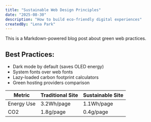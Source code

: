 ```yaml
---
title: "Sustainable Web Design Principles"  
date: "2025-08-30"  
description: "How to build eco-friendly digital experiences"  
createdBy: "Lena Park"  
---
```

This is a Markdown-powered blog post about green web practices.  

## Best Practices:  
- Dark mode by default (saves OLED energy)  
- System fonts over web fonts  
- Lazy-loaded carbon footprint calculators  
- Green hosting providers comparison  

| Metric      | Traditional Site | Sustainable Site |  
|-------------|------------------|-------------------|  
| Energy Use  | 3.2Wh/page       | 1.1Wh/page        |  
| CO2         | 1.8g/page        | 0.4g/page         |  
